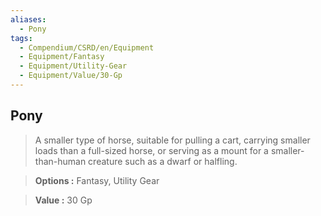 ```yaml
---
aliases:
  - Pony
tags:
  - Compendium/CSRD/en/Equipment
  - Equipment/Fantasy
  - Equipment/Utility-Gear
  - Equipment/Value/30-Gp
---
```

  
    
## Pony    
    
>A smaller type of horse, suitable for pulling a cart, carrying smaller loads than a full-sized horse, or serving as a mount for a smaller-than-human creature such as a dwarf or halfling.    
> **Options :** Fantasy, Utility Gear    
> **Value :** 30 Gp